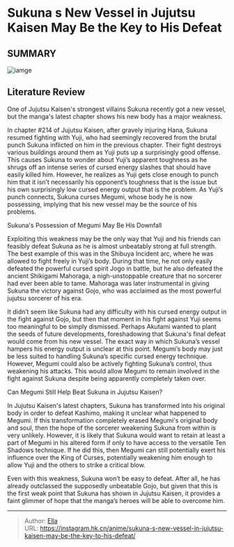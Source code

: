 # Sukuna s New Vessel in Jujutsu Kaisen May Be the Key to His Defeat


## SUMMARY 

![iamge](https://static1.srcdn.com/wordpress/wp-content/uploads/2023/02/sukuna-and-megumi-in-jujutsu-kaisen.jpg)

## Literature Review

One of Jujutsu Kaisen&#39;s strongest villains Sukuna recently got a new vessel, but the manga&#39;s latest chapter shows his new body has a major weakness.





In chapter #214 of Jujutsu Kaisen, after gravely injuring Hana, Sukuna resumed fighting with Yuji, who had seemingly recovered from the brutal punch Sukuna inflicted on him in the previous chapter. Their fight destroys various buildings around them as Yuji puts up a surprisingly good offense. This causes Sukuna to wonder about Yuji’s apparent toughness as he shrugs off an intense series of cursed energy slashes that should have easily killed him. However, he realizes as Yuji gets close enough to punch him that it isn’t necessarily his opponent’s toughness that is the issue but his own surprisingly low cursed energy output that is the problem. As Yuji’s punch connects, Sukuna curses Megumi, whose body he is now possessing, implying that his new vessel may be the source of his problems.





 Sukuna&#39;s Possession of Megumi May Be His Downfall 
          

Exploiting this weakness may be the only way that Yuji and his friends can feasibly defeat Sukuna as he is almost unbeatably strong at full strength. The best example of this was in the Shibuya Incident arc, where he was allowed to fight freely in Yuji’s body. During that time, he not only easily defeated the powerful cursed spirit Jogo in battle, but he also defeated the ancient Shikigami Mahoraga, a nigh-unstoppable creature that no sorcerer had ever been able to tame. Mahoraga was later instrumental in giving Sukuna the victory against Gojo, who was acclaimed as the most powerful jujutsu sorcerer of his era.

It didn’t seem like Sukuna had any difficulty with his cursed energy output in the fight against Gojo, but then that moment in his fight against Yuji seems too meaningful to be simply dismissed. Perhaps Akutami wanted to plant the seeds of future developments, foreshadowing that Sukuna&#39;s final defeat would come from his new vessel. The exact way in which Sukuna’s vessel hampers his energy output is unclear at this point. Megumi’s body may just be less suited to handling Sukuna’s specific cursed energy technique. However, Megumi could also be actively fighting Sukuna’s control, thus weakening his attacks. This would allow Megumi to remain involved in the fight against Sukuna despite being apparently completely taken over.






 Can Megumi Still Help Beat Sukuna in Jujutsu Kaisen? 
          

In Jujutsu Kaisen&#39;s latest chapters, Sukuna has transformed into his original body in order to defeat Kashimo, making it unclear what happened to Megumi. If this transformation completely erased Megumi&#39;s original body and soul, then the hope of the sorcerer weakening Sukuna from within is very unlikely. However, it is likely that Sukuna would want to retain at least a part of Megumi in his altered form if only to have access to the versatile Ten Shadows technique. If he did this, then Megumi can still potentially exert his influence over the King of Curses, potentially weakening him enough to allow Yuji and the others to strike a critical blow.

Even with this weakness, Sukuna won’t be easy to defeat. After all, he has already outclassed the supposedly unbeatable Gojo, but given that this is the first weak point that Sukuna has shown in Jujutsu Kaisen, it provides a faint glimmer of hope that the manga’s heroes will be able to overcome him.






---

> Author: [Ella](https://instagram.hk.cn/)  
> URL: https://instagram.hk.cn/anime/sukuna-s-new-vessel-in-jujutsu-kaisen-may-be-the-key-to-his-defeat/  

